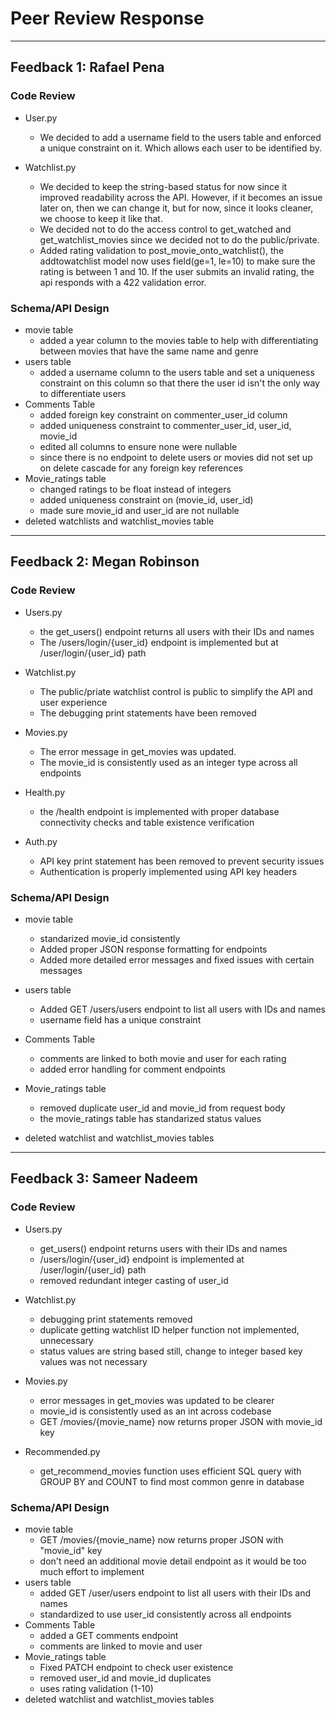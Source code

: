 # Peer Review Response
---

## Feedback 1: Rafael Pena 
### Code Review
- User.py
    - We decided to add a username field to the users table and enforced a unique constraint on it. Which allows each user to be identified by.
 
- Watchlist.py
    - We decided to keep the string-based status for now since it improved readability across the API. However, if it becomes an issue later on, then we can change it, but for now, since it looks cleaner, we choose to keep it like that.
    - We decided not to do the access control to get_watched and get_watchlist_movies since we decided not to do the public/private.
    - Added rating validation to post_movie_onto_watchlist(), the addtowatchlist model now uses field(ge=1, le=10) to make sure the rating is between 1 and 10. If the user submits an invalid rating, the api responds with a 422 validation error.

### Schema/API Design
- movie table
    - added a year column to the movies table to help with differentiating between movies that have the same name and genre
- users table
    - added a username column to the users table and set a uniqueness constraint on this column so that there the user id isn't the only way to differentiate users
- Comments Table
    - added foreign key constraint on commenter_user_id column
    - added uniqueness constraint to commenter_user_id, user_id, movie_id
    - edited all columns to ensure none were nullable
    - since there is no endpoint to delete users or movies did not set up on delete cascade for any foreign key references
- Movie_ratings table
    - changed ratings to be float instead of integers
    - added uniqueness constraint on (movie_id, user_id)
    - made sure movie_id and user_id are not nullable
- deleted watchlists and watchlist_movies table

---

## Feedback 2: Megan Robinson
### Code Review
- Users.py
  - the get_users() endpoint returns all users with their IDs and names
  - The /users/login/{user_id} endpoint is implemented but at /user/login/{user_id} path
 
- Watchlist.py
  - The public/priate watchlist control is public to simplify the API and user experience
  - The debugging print statements have been removed

 - Movies.py
   - The error message in get_movies was updated.
   - The movie_id is consistently used as an integer type across all endpoints

- Health.py
  - the /health endpoint is implemented with proper database connectivity checks and table existence verification

- Auth.py
  - API key print statement has been removed to prevent security issues
  - Authentication is properly implemented using API key headers
  
### Schema/API Design
- movie table
    - standarized movie_id consistently
    - Added proper JSON response formatting for endpoints
    - Added more detailed error messages and fixed issues with certain messages
- users table
    - Added GET /users/users endpoint to list all users with IDs and names
    - username field has a unique constraint 
- Comments Table
    - comments are linked to both movie and user for each rating
    - added error handling for comment endpoints
- Movie_ratings table
    - removed duplicate user_id and movie_id from request body
    - the movie_ratings table has standarized status values

- deleted watchlist and watchlist_movies tables

---

## Feedback 3: Sameer Nadeem
### Code Review
- Users.py
  - get_users() endpoint returns users with their IDs and names
  - /users/login/{user_id} endpoint is implemented at /user/login/{user_id} path
  - removed redundant integer casting of user_id
 
- Watchlist.py
  - debugging print statements removed
  - duplicate getting watchlist ID helper function not implemented, unnecessary
  - status values are string based still, change to integer based key values was not necessary

 - Movies.py
   - error messages in get_movies was updated to be clearer
   - movie_id is consistently used as an int across codebase
   - GET /movies/{movie_name} now returns proper JSON with movie_id key
  
- Recommended.py
  - get_recommend_movies function uses efficient SQL query with GROUP BY and COUNT to find most common genre in database

### Schema/API Design
- movie table
    -  GET /movies/{movie_name} now returns proper JSON with "movie_id" key
    -  don't need an additional movie detail endpoint as it would be too much effort to implement
- users table
    - added GET /user/users endpoint to list all users with their IDs and names
    - standardized to use user_id consistently across all endpoints
- Comments Table
    - added a GET comments endpoint
    - comments are linked to movie and user
- Movie_ratings table
    - Fixed PATCH endpoint to check user existence
    - removed user_id and movie_id duplicates
    - uses rating validation (1-10)
- deleted watchlist and watchlist_movies tables
